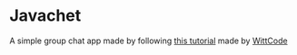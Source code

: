 # Javachet

A simple group chat app made by following [this tutorial](https://www.youtube.com/watch?v=gLfuZrrfKes) made by [WittCode](https://www.youtube.com/channel/UCJnCCO9QVAP9saemgZ9tpoQ)
